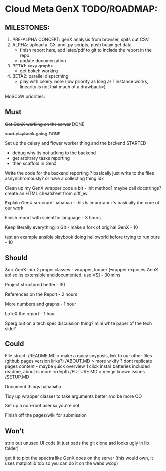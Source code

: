 Cloud Meta GenX TODO/ROADMAP:
==============


## MILESTONES:

1) PRE-ALPHA CONCEPT: genX analysis from browser, spits out CSV
2) ALPHA: upload a .GX, and .py scripts, push butan get data
	* finish report here, add latex/pdf to git to include the report in the repo
	* update documentation
3) BETA1: sexy graphs
	* get bokeh working
4) BETA2: parallel dispacthing
	* play with celery more (low priority as long as 1 instance works, linearity is not that much of a drawback=)


MoSCoW priorities:

Must
-----
~~Get GenX working on the server~~ DONE 

~~start playbook going~~ DONE

Set up the celery and flower worker thing and the backend STARTED
- debug why its not talking to the backend
- get arbitrary tasks reporting
- then scaffold in GenX

Write the code for the backend reporting ? basically just write to the files asnynchromously? or have a collecting thing idk

Clean up my GenX wrapper code a bit - init method? maybe call docstrings? create an HTML cheatsheet from diff_ev.

Explain GenX structure! hahahaa - this is important it's basically the core of our work

Finish report with scientific language - 3 hours

Keep literally everything in Git - make a fork of original GenX - 10

test an example ansible playbook doing helloworld before trying to run ours - 10

Should
------

Sort GenX into 2 proper classes - wrapper, looper [wrapper exposes GenX api so its extensible and documented, use VS] - 30 mins

Project structured better - 30 

References on the Report - 2 hours

More numbers and graphs - 1 hour

LaTeX the report - 1 hour

Sperg out on a tech spec discussion thing? mini white paper of the tech side?

Could
-----

File struct: 
/README.MD > make a quicy snyposis, link to our other files (github pages version links?)
/ABOUT.MD > more wikify ? dont replicate pages content - maybe quick overview 1 click install batteries included readme, about is more in depth
/FUTURE.MD > merge known issues
/SETUP.MD


Document things hahahaha

Tidy up wrapper classes to take arguments better and be more OO

Set up a non-root user so you're not 

Finish off the pages/wiki for submission


Won't
--------

strip out unused UI code (it just pads the git clone and looks ugly in lib folder)

get it to plot the spectra like GenX does on the server (this would own, it uses matplotlib too so you can do it on the webs woop)